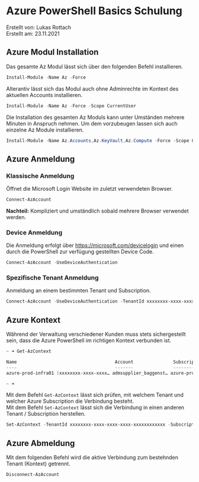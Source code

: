 # Azure PowerShell Basics Schulung
Erstellt von: Lukas Rottach  
Erstellt am: 23.11.2021

## Azure Modul Installation
Das gesamte Az Modul lässt sich über den folgenden Befehl installieren.
```powershell
Install-Module -Name Az -Force
```
Alterantiv lässt sich das Modul auch ohne Adminrechte im Kontext des aktuellen Accounts installieren.
```powershell
Install-Module -Name Az -Force -Scope CurrentUser
```
Die Installation des gesamten Az Moduls kann unter Umständen mehrere Minuten in Anspruch nehmen. Um dem vorzubeugen lassen sich auch einzelne Az Module installieren.
```powershell
Install-Module -Name Az.Accounts,Az.KeyVault,Az.Compute -Force -Scope CurrentUser
```

## Azure Anmeldung

### Klassische Anmeldung
Öffnet die Microsoft Login Website im zuletzt verwendeten Browser.
```powershell
Connect-AzAccount
```
**Nachteil:** Kompliziert und umständlich sobald mehrere Browser verwendet werden.

### Device Anmeldung
Die Anmeldung erfolgt über https://microsoft.com/devicelogin und einen durch die PowerShell zur verfügung gestellten Device Code.
```powershell
Connect-AzAccount -UseDeviceAuthentication
```

### Spezifische Tenant Anmeldung
Anmeldung an einem bestimmten Tenant und Subscription.
```powershell
Connect-AzAccount -UseDeviceAuthentication -TenantId xxxxxxxx-xxxx-xxxx-xxxx-xxxxxxxxxxxx -SubscriptionId xxxxxxxx-xxxx-xxxx-xxxx-xxxxxxxxxxxx
```

## Azure Kontext
Während der Verwaltung verschiedener Kunden muss stets sichergestellt sein, dass die Azure PowerShell im richtigen Kontext verbunden ist.
```powershell
~ ➜ Get-AzContext

Name                                     Account               SubscriptionName      Environment           TenantId
----                                     -------               ----------------      -----------           --------
azure-prod-infra01 (xxxxxxxx-xxxx-xxxx… admsupplier_baggenst… azure-prod-infra01   AzureCloud            xxxxxxxx-xxxx-xxxx-…

~ ➜
```
Mit dem Befehl `Get-AzContext` lässt sich prüfen, mit welchem Tenant und welcher Azure Subscription die Verbindung besteht.  
Mit dem Befehl `Set-AzContext` lässt sich die Verbindung in einen anderen Tenant / Subscription herstellen.
```powershell
Set-AzContext -TenantId xxxxxxxx-xxxx-xxxx-xxxx-xxxxxxxxxxxx -SubscriptionId xxxxxxxx-xxxx-xxxx-xxxx-xxxxxxxxxxxx
```

## Azure Abmeldung
Mit dem folgenden Befehl wird die aktive Verbindung zum bestehnden Tenant (Kontext) getrennt.
```powershell
Disconnect-AzAccount
```
